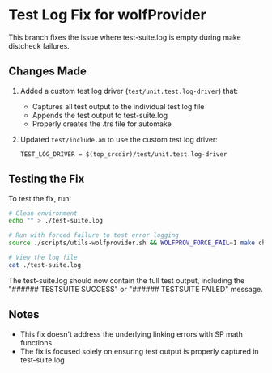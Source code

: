 # Test Log Fix for wolfProvider

This branch fixes the issue where test-suite.log is empty during make distcheck failures.

## Changes Made

1. Added a custom test log driver (`test/unit.test.log-driver`) that:
   - Captures all test output to the individual test log file
   - Appends the test output to test-suite.log
   - Properly creates the .trs file for automake

2. Updated `test/include.am` to use the custom test log driver:
   ```
   TEST_LOG_DRIVER = $(top_srcdir)/test/unit.test.log-driver
   ```

## Testing the Fix

To test the fix, run:

```bash
# Clean environment
echo "" > ./test-suite.log

# Run with forced failure to test error logging
source ./scripts/utils-wolfprovider.sh && WOLFPROV_FORCE_FAIL=1 make check

# View the log file
cat ./test-suite.log
```

The test-suite.log should now contain the full test output, including the "###### TESTSUITE SUCCESS" or "###### TESTSUITE FAILED" message.

## Notes

- This fix doesn't address the underlying linking errors with SP math functions
- The fix is focused solely on ensuring test output is properly captured in test-suite.log
